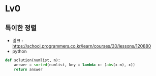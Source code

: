 # Lv0

## 특이한 정렬

-   링크 : https://school.programmers.co.kr/learn/courses/30/lessons/120880
-   python

```py
def solution(numlist, n):
    answer = sorted(numlist, key = lambda x: (abs(x-n),-x))
    return answer
```
